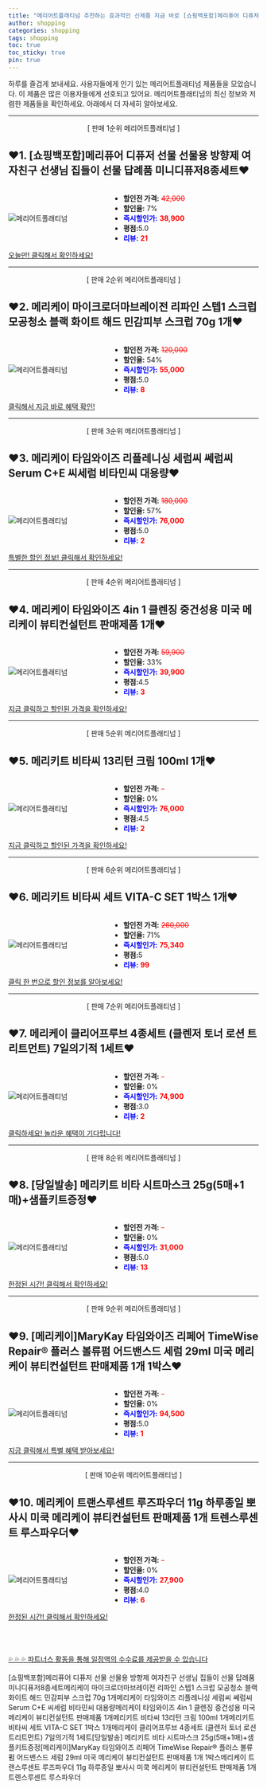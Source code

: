 ```yaml
---
title: "메리어트플래티넘 추천하는 효과적인 신제품 지금 바로 [쇼핑백포함]메리퓨어 디퓨저 선물 선물용 방향제"
author: shopping
categories: shopping
tags: shopping
toc: true
toc_sticky: true
pin: true
---
```

하루를 즐겁게 보내세요. 사용자들에게 인기 있는 메리어트플래티넘 제품들을 모았습니다. 이 제품은 많은 이용자들에게 선호되고 있어요. 메리어트플래티넘의 최신 정보와 저렴한 제품들을 확인하세요. 아래에서 더 자세히 알아보세요.

---
<p class="toplist" style="margin: 0 auto; display: block; width: fit-content;">[ 판매 1순위 메리어트플래티넘 ]</p>

<h2><strong>❤️1. [쇼핑백포함]메리퓨어 디퓨저 선물 선물용 방향제 여자친구 선생님 집들이 선물 답례품 미니디퓨저8종세트❤️</strong></h2>

<div style="display: flex; align-items: center;">
    <div style="flex: 0.4;">
        <img src="https://thumbnail8.coupangcdn.com/thumbnails/remote/230x230ex/image/vendor_inventory/6fa7/984a9febfd67290bf5bafd6a8d24aa4eb812d8c8320fce942940519af949.jpg" alt="메리어트플래티넘" style="max-width: 100%;">
    </div>
    <div style="flex: 0.6; margin-left: 10px;">
        <ul>
            <li><strong>할인전 가격:</strong> <del style="color: red;">42,000</del></li>
            <li><strong>할인율:</strong> 7%</li>
            <li><span style='color:blue'><strong>즉시할인가:</strong></span> <span style='color:red'><strong>38,900</strong></span></li>
            <li><strong>평점:</strong>5.0</li>
            <li><span style='color:blue'><strong>리뷰:</strong></span> <span style='color:red'><strong>21</strong></span></li>
        </ul>
    </div>
</div>
<div class="center">
    <a href="https://selin100587001.github.io?lptag=AF9450613&subid=githubio&pageKey=7782146228&traceid=V0-153&itemId=21035223089&vendorItemId=85417602370" class="myButton">
        오늘만! 클릭해서 확인하세요!
    </a>
</div>


---
<p class="toplist" style="margin: 0 auto; display: block; width: fit-content;">[ 판매 2순위 메리어트플래티넘 ]</p>

<h2><strong>❤️2. 메리케이 마이크로더마브레이전 리파인 스텝1 스크럽 모공청소 블랙 화이트 해드 민감피부 스크럽 70g 1개❤️</strong></h2>

<div style="display: flex; align-items: center;">
    <div style="flex: 0.4;">
        <img src="https://thumbnail8.coupangcdn.com/thumbnails/remote/230x230ex/image/vendor_inventory/9f75/10a55298d8d50d272653de1036840bc84c15bf61e3a52b8cf62d48881ef4.jpg" alt="메리어트플래티넘" style="max-width: 100%;">
    </div>
    <div style="flex: 0.6; margin-left: 10px;">
        <ul>
            <li><strong>할인전 가격:</strong> <del style="color: red;">120,000</del></li>
            <li><strong>할인율:</strong> 54%</li>
            <li><span style='color:blue'><strong>즉시할인가:</strong></span> <span style='color:red'><strong>55,000</strong></span></li>
            <li><strong>평점:</strong>5.0</li>
            <li><span style='color:blue'><strong>리뷰:</strong></span> <span style='color:red'><strong>8</strong></span></li>
        </ul>
    </div>
</div>
<div class="center">
    <a href="https://selin100587001.github.io?lptag=AF9450613&subid=githubio&pageKey=7096027281&traceid=V0-153&itemId=17697446548&vendorItemId=85292281269" class="myButton">
        클릭해서 지금 바로 혜택 확인!
    </a>
</div>


---
<p class="toplist" style="margin: 0 auto; display: block; width: fit-content;">[ 판매 3순위 메리어트플래티넘 ]</p>

<h2><strong>❤️3. 메리케이 타임와이즈 리플레니싱 세럼씨 쎄럼씨 Serum C+E 씨세럼 비타민씨 대용량❤️</strong></h2>

<div style="display: flex; align-items: center;">
    <div style="flex: 0.4;">
        <img src="https://thumbnail8.coupangcdn.com/thumbnails/remote/230x230ex/image/vendor_inventory/c4a6/7172dbd46a4f1b43e5e090fbaadc3ddea1d6e5093fa849faa96a7dfb3b08.jpg" alt="메리어트플래티넘" style="max-width: 100%;">
    </div>
    <div style="flex: 0.6; margin-left: 10px;">
        <ul>
            <li><strong>할인전 가격:</strong> <del style="color: red;">180,000</del></li>
            <li><strong>할인율:</strong> 57%</li>
            <li><span style='color:blue'><strong>즉시할인가:</strong></span> <span style='color:red'><strong>76,000</strong></span></li>
            <li><strong>평점:</strong>5.0</li>
            <li><span style='color:blue'><strong>리뷰:</strong></span> <span style='color:red'><strong>2</strong></span></li>
        </ul>
    </div>
</div>
<div class="center">
    <a href="https://selin100587001.github.io?lptag=AF9450613&subid=githubio&pageKey=7449621992&traceid=V0-153&itemId=19390901306&vendorItemId=86503202454" class="myButton">
        특별한 할인 정보! 클릭해서 확인하세요!
    </a>
</div>


---
<p class="toplist" style="margin: 0 auto; display: block; width: fit-content;">[ 판매 4순위 메리어트플래티넘 ]</p>

<h2><strong>❤️4. 메리케이 타임와이즈 4in 1 클렌징 중건성용 미국 메리케이 뷰티컨설턴트 판매제품 1개❤️</strong></h2>

<div style="display: flex; align-items: center;">
    <div style="flex: 0.4;">
        <img src="https://thumbnail8.coupangcdn.com/thumbnails/remote/230x230ex/image/vendor_inventory/42dc/71eb7cca70bf3d2475b262347f52789ed383292de6e2c616bb762174af6b.jpg" alt="메리어트플래티넘" style="max-width: 100%;">
    </div>
    <div style="flex: 0.6; margin-left: 10px;">
        <ul>
            <li><strong>할인전 가격:</strong> <del style="color: red;">59,900</del></li>
            <li><strong>할인율:</strong> 33%</li>
            <li><span style='color:blue'><strong>즉시할인가:</strong></span> <span style='color:red'><strong>39,900</strong></span></li>
            <li><strong>평점:</strong>4.5</li>
            <li><span style='color:blue'><strong>리뷰:</strong></span> <span style='color:red'><strong>3</strong></span></li>
        </ul>
    </div>
</div>
<div class="center">
    <a href="https://selin100587001.github.io?lptag=AF9450613&subid=githubio&pageKey=7833248350&traceid=V0-153&itemId=21307911614&vendorItemId=86973573430" class="myButton">
        지금 클릭하고 할인된 가격을 확인하세요!
    </a>
</div>


---
<p class="toplist" style="margin: 0 auto; display: block; width: fit-content;">[ 판매 5순위 메리어트플래티넘 ]</p>

<h2><strong>❤️5. 메리키트 비타씨 13리턴 크림 100ml 1개❤️</strong></h2>

<div style="display: flex; align-items: center;">
    <div style="flex: 0.4;">
        <img src="https://thumbnail7.coupangcdn.com/thumbnails/remote/230x230ex/image/vendor_inventory/9dd6/2a99dcedb7a254ee93def58982b62186cd7148427b862c5e6b6124453ecd.jpeg" alt="메리어트플래티넘" style="max-width: 100%;">
    </div>
    <div style="flex: 0.6; margin-left: 10px;">
        <ul>
            <li><strong>할인전 가격:</strong> <del style="color: red;">-</del></li>
            <li><strong>할인율:</strong> 0%</li>
            <li><span style='color:blue'><strong>즉시할인가:</strong></span> <span style='color:red'><strong>76,000</strong></span></li>
            <li><strong>평점:</strong>4.5</li>
            <li><span style='color:blue'><strong>리뷰:</strong></span> <span style='color:red'><strong>2</strong></span></li>
        </ul>
    </div>
</div>
<div class="center">
    <a href="https://selin100587001.github.io?lptag=AF9450613&subid=githubio&pageKey=7921654596&traceid=V0-153&itemId=18195014181&vendorItemId=85934136246" class="myButton">
        지금 클릭하고 할인된 가격을 확인하세요!
    </a>
</div>


---
<p class="toplist" style="margin: 0 auto; display: block; width: fit-content;">[ 판매 6순위 메리어트플래티넘 ]</p>

<h2><strong>❤️6. 메리키트 비타씨 세트 VITA-C SET 1박스 1개❤️</strong></h2>

<div style="display: flex; align-items: center;">
    <div style="flex: 0.4;">
        <img src="https://thumbnail6.coupangcdn.com/thumbnails/remote/230x230ex/image/vendor_inventory/cde0/95708fc558c4229b930c8d2b1759c99c30fa629cd011d492ea467a77821a.jpg" alt="메리어트플래티넘" style="max-width: 100%;">
    </div>
    <div style="flex: 0.6; margin-left: 10px;">
        <ul>
            <li><strong>할인전 가격:</strong> <del style="color: red;">260,000</del></li>
            <li><strong>할인율:</strong> 71%</li>
            <li><span style='color:blue'><strong>즉시할인가:</strong></span> <span style='color:red'><strong>75,340</strong></span></li>
            <li><strong>평점:</strong>5</li>
            <li><span style='color:blue'><strong>리뷰:</strong></span> <span style='color:red'><strong>99</strong></span></li>
        </ul>
    </div>
</div>
<div class="center">
    <a href="https://selin100587001.github.io?lptag=AF9450613&subid=githubio&pageKey=7956526614&traceid=V0-153&itemId=21983735005&vendorItemId=89031339085" class="myButton">
        클릭 한 번으로 할인 정보를 알아보세요!
    </a>
</div>


---
<p class="toplist" style="margin: 0 auto; display: block; width: fit-content;">[ 판매 7순위 메리어트플래티넘 ]</p>

<h2><strong>❤️7. 메리케이 클리어프루브 4종세트 (클렌저 토너 로션 트리트먼트) 7일의기적 1세트❤️</strong></h2>

<div style="display: flex; align-items: center;">
    <div style="flex: 0.4;">
        <img src="https://thumbnail10.coupangcdn.com/thumbnails/remote/230x230ex/image/vendor_inventory/79b6/49bfde2c5b937185a82dc22a027bc05c03d528e033d1b350424c1dea3c4f.jpg" alt="메리어트플래티넘" style="max-width: 100%;">
    </div>
    <div style="flex: 0.6; margin-left: 10px;">
        <ul>
            <li><strong>할인전 가격:</strong> <del style="color: red;">-</del></li>
            <li><strong>할인율:</strong> 0%</li>
            <li><span style='color:blue'><strong>즉시할인가:</strong></span> <span style='color:red'><strong>74,900</strong></span></li>
            <li><strong>평점:</strong>3.0</li>
            <li><span style='color:blue'><strong>리뷰:</strong></span> <span style='color:red'><strong>2</strong></span></li>
        </ul>
    </div>
</div>
<div class="center">
    <a href="https://selin100587001.github.io?lptag=AF9450613&subid=githubio&pageKey=7731107401&traceid=V0-153&itemId=20774856315&vendorItemId=87844722201" class="myButton">
        클릭하세요! 놀라운 혜택이 기다립니다!
    </a>
</div>


---
<p class="toplist" style="margin: 0 auto; display: block; width: fit-content;">[ 판매 8순위 메리어트플래티넘 ]</p>

<h2><strong>❤️8. [당일발송] 메리키트 비타 시트마스크 25g(5매+1매)+샘플키트증정❤️</strong></h2>

<div style="display: flex; align-items: center;">
    <div style="flex: 0.4;">
        <img src="https://thumbnail8.coupangcdn.com/thumbnails/remote/230x230ex/image/vendor_inventory/ee72/f9a153db0dafc7663b2e24b8859127c44139405d109f87bd7285a7082010.jpg" alt="메리어트플래티넘" style="max-width: 100%;">
    </div>
    <div style="flex: 0.6; margin-left: 10px;">
        <ul>
            <li><strong>할인전 가격:</strong> <del style="color: red;">-</del></li>
            <li><strong>할인율:</strong> 0%</li>
            <li><span style='color:blue'><strong>즉시할인가:</strong></span> <span style='color:red'><strong>31,000</strong></span></li>
            <li><strong>평점:</strong>5.0</li>
            <li><span style='color:blue'><strong>리뷰:</strong></span> <span style='color:red'><strong>13</strong></span></li>
        </ul>
    </div>
</div>
<div class="center">
    <a href="https://selin100587001.github.io?lptag=AF9450613&subid=githubio&pageKey=8147545846&traceid=V0-153&itemId=23171844601&vendorItemId=85343627272" class="myButton">
        한정된 시간! 클릭해서 확인하세요!
    </a>
</div>


---
<p class="toplist" style="margin: 0 auto; display: block; width: fit-content;">[ 판매 9순위 메리어트플래티넘 ]</p>

<h2><strong>❤️9. [메리케이]MaryKay 타임와이즈 리페어 TimeWise Repair® 플러스 볼류펌 어드밴스드 세럼 29ml 미국 메리케이 뷰티컨설턴트 판매제품 1개 1박스❤️</strong></h2>

<div style="display: flex; align-items: center;">
    <div style="flex: 0.4;">
        <img src="https://thumbnail6.coupangcdn.com/thumbnails/remote/230x230ex/image/vendor_inventory/4a02/ea2fc77345eab4dae0d75c0059aaf699f0db921296ceceb6bd60d1f9ba21.jpg" alt="메리어트플래티넘" style="max-width: 100%;">
    </div>
    <div style="flex: 0.6; margin-left: 10px;">
        <ul>
            <li><strong>할인전 가격:</strong> <del style="color: red;">-</del></li>
            <li><strong>할인율:</strong> 0%</li>
            <li><span style='color:blue'><strong>즉시할인가:</strong></span> <span style='color:red'><strong>94,500</strong></span></li>
            <li><strong>평점:</strong>5.0</li>
            <li><span style='color:blue'><strong>리뷰:</strong></span> <span style='color:red'><strong>1</strong></span></li>
        </ul>
    </div>
</div>
<div class="center">
    <a href="https://selin100587001.github.io?lptag=AF9450613&subid=githubio&pageKey=8078392076&traceid=V0-153&itemId=22768838933&vendorItemId=89803962340" class="myButton">
        지금 클릭해서 특별 혜택 받아보세요!
    </a>
</div>


---
<p class="toplist" style="margin: 0 auto; display: block; width: fit-content;">[ 판매 10순위 메리어트플래티넘 ]</p>

<h2><strong>❤️10. 메리케이 트랜스루센트 루즈파우더 11g 하루종일 뽀사시 미쿡 메리케이 뷰티컨설턴트 판매제품 1개 트렌스루센트 루스파우더❤️</strong></h2>

<div style="display: flex; align-items: center;">
    <div style="flex: 0.4;">
        <img src="https://thumbnail9.coupangcdn.com/thumbnails/remote/230x230ex/image/vendor_inventory/406b/52c52c6daa95c2470ff62929383f4380ce08cbe524c2895ebab93c2734f9.jpg" alt="메리어트플래티넘" style="max-width: 100%;">
    </div>
    <div style="flex: 0.6; margin-left: 10px;">
        <ul>
            <li><strong>할인전 가격:</strong> <del style="color: red;">-</del></li>
            <li><strong>할인율:</strong> 0%</li>
            <li><span style='color:blue'><strong>즉시할인가:</strong></span> <span style='color:red'><strong>27,900</strong></span></li>
            <li><strong>평점:</strong>4.0</li>
            <li><span style='color:blue'><strong>리뷰:</strong></span> <span style='color:red'><strong>6</strong></span></li>
        </ul>
    </div>
</div>
<div class="center">
    <a href="https://selin100587001.github.io?lptag=AF9450613&subid=githubio&pageKey=6861580588&traceid=V0-153&itemId=16384999653&vendorItemId=83576375134" class="myButton">
        한정된 시간! 클릭해서 확인하세요!
    </a>
</div>

<br><br><br>[💦 💦 💦 파트너스 활동을 통해 일정액의 수수료를 제공받을 수 있습니다](https://link.coupang.com/a/bcpT2c)<br><br>[쇼핑백포함]메리퓨어 디퓨저 선물 선물용 방향제 여자친구 선생님 집들이 선물 답례품 미니디퓨저8종세트메리케이 마이크로더마브레이전 리파인 스텝1 스크럽 모공청소 블랙 화이트 해드 민감피부 스크럽 70g 1개메리케이 타임와이즈 리플레니싱 세럼씨 쎄럼씨 Serum C+E 씨세럼 비타민씨 대용량메리케이 타임와이즈 4in 1 클렌징 중건성용 미국 메리케이 뷰티컨설턴트 판매제품 1개메리키트 비타씨 13리턴 크림 100ml 1개메리키트 비타씨 세트 VITA-C SET 1박스 1개메리케이 클리어프루브 4종세트 (클렌저 토너 로션 트리트먼트) 7일의기적 1세트[당일발송] 메리키트 비타 시트마스크 25g(5매+1매)+샘플키트증정[메리케이]MaryKay 타임와이즈 리페어 TimeWise Repair® 플러스 볼류펌 어드밴스드 세럼 29ml 미국 메리케이 뷰티컨설턴트 판매제품 1개 1박스메리케이 트랜스루센트 루즈파우더 11g 하루종일 뽀사시 미쿡 메리케이 뷰티컨설턴트 판매제품 1개 트렌스루센트 루스파우더